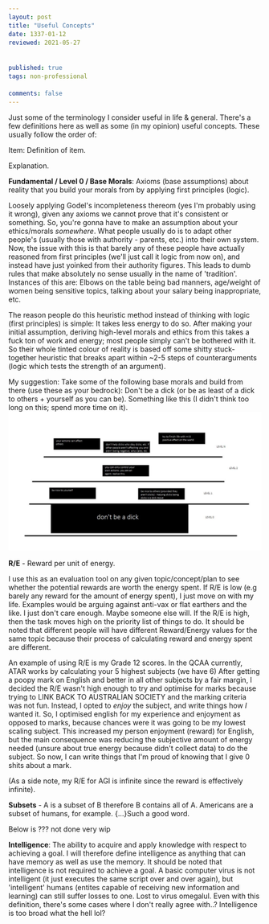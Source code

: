 ```yaml
---
layout: post
title: "Useful Concepts"
date: 1337-01-12
reviewed: 2021-05-27


published: true
tags: non-professional

comments: false
---
```

Just some of the terminology I consider useful in life & general. There's a few definitions here as well as some (in my opinion) useful concepts. These usually follow the order of:

Item: Definition of item.

Explanation.


**Fundamental / Level 0 / Base Morals**: Axioms (base assumptions) about reality that you build your morals from by applying first principles (logic).

 Loosely applying Godel's incompleteness thereom (yes I'm probably using it wrong), given any axioms we cannot prove that it's consistent or something. So, you're gonna have to make an assumption about your ethics/morals *somewhere*. What people usually do is to adapt other people's (usually those with authority - parents, etc.) into their own system. Now, the issue with this is that barely any of these people have actually reasoned from first principles (we'll just call it logic from now on), and instead have just yoinked from their authority figures. This leads to dumb rules that make absolutely no sense usually in the name of 'tradition'. Instances of this are: Elbows on the table being bad manners, age/weight of women being sensitive topics, talking about your salary being inappropriate, etc.

The reason people do this heuristic method instead of thinking with logic (first principles) is simple: It takes less energy to do so. After making your initial assumption, deriving high-level morals and ethics from this takes a fuck ton of work and energy; most people simply can't be bothered with it. So their whole tinted colour of reality is based off some shitty stuck-together heuristic that breaks apart within ~2-5 steps of counterarguments (logic which tests the strength of an argument).

My suggestion: Take some of the following base morals and build from there (use these as your bedrock): Don't be a dick (or be as least of a dick to others + yourself as you can be). Something like this (I didn't think too long on this; spend more time on it).
<img src="/assets/fundamentalmorals.jpg">


**R/E** - Reward per unit of energy. 

I use this as an evaluation tool on any given topic/concept/plan to see whether the potential rewards are worth the energy spent. If R/E is low (e.g barely any reward for the amount of energy spent), I just move on with my life. Examples would be arguing against anti-vax or flat earthers and the like. I just don't care enough. Maybe someone else will. If the R/E is high, then the task moves high on the priority list of things to do. It should be noted that different people will have different Reward/Energy values for the same topic because their process of calculating reward and energy spent are different.

An example of using R/E is my Grade 12 scores. In the QCAA currently, ATAR works by calculating your 5 highest subjects (we have 6) After getting a poopy mark on English and better in all other subjects by a fair margin, I decided the R/E wasn't high enough to try and optimise for marks because trying to LINK BACK TO AUSTRALIAN SOCIETY and the marking criteria was not fun. Instead, I opted to *enjoy* the subject, and write things how *I* wanted it. So, I optimised english for my experience and enjoyment as opposed to marks, because chances were it was going to be my lowest scaling subject. This increased my person enjoyment (reward) for English, but the main consequence was reducing the subjective amount of energy needed (unsure about true energy because didn't collect data) to do the subject. So now, I can write things that I'm proud of knowing that I give 0 shits about a mark.

(As a side note, my R/E for AGI is infinite since the reward is effectively infinite).

**Subsets** - A is a subset of B therefore B contains all of A. Americans are a subset of humans, for example. {...}Such a good word.

Below is ??? not done very wip 

**Intelligence**: The ability to acquire and apply knowledge with respect to achieving a goal. I will therefore define intelligence as anything that can have memory as well as use the memory. 
It should be noted that intelligence is not required to achieve a goal. A basic computer virus is not intelligent (it just executes the same script over and over again), but 'intelligent' humans (entites capable of receiving new information and learning) can still suffer losses to one. Lost to virus omegalul. Even with this definition, there's some cases where I don't really agree with..? Intelligence is too broad what the hell lol?



